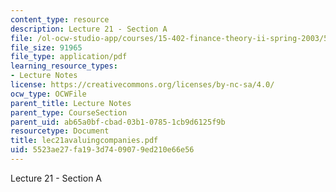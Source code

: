 ```yaml
---
content_type: resource
description: Lecture 21 - Section A
file: /ol-ocw-studio-app/courses/15-402-finance-theory-ii-spring-2003/5523ae27fa193d7409079ed210e66e56_lec21avaluingcompanies.pdf
file_size: 91965
file_type: application/pdf
learning_resource_types:
- Lecture Notes
license: https://creativecommons.org/licenses/by-nc-sa/4.0/
ocw_type: OCWFile
parent_title: Lecture Notes
parent_type: CourseSection
parent_uid: ab65a0bf-cbad-03b1-0785-1cb9d6125f9b
resourcetype: Document
title: lec21avaluingcompanies.pdf
uid: 5523ae27-fa19-3d74-0907-9ed210e66e56
---
```

Lecture 21 - Section A
